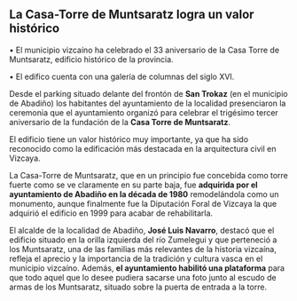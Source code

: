 ## La Casa-Torre de Muntsaratz logra un valor histórico

•	El municipio vizcaíno ha celebrado el 33 aniversario de la Casa Torre de Muntsaratz, edificio histórico de la provincia.

•	El edifico cuenta con una galería de columnas del siglo XVI.

Desde el parking situado delante del frontón de **San Trokaz** (en el municipio de Abadiño) los habitantes del ayuntamiento de la localidad presenciaron la ceremonia que el ayuntamiento organizó para celebrar el trigésimo tercer aniversario de la fundación de la **Casa Torre de Muntsaratz**. 

El edificio tiene un valor histórico muy importante, ya que ha sido reconocido como la edificación más destacada en la arquitectura civil en Vizcaya.

La Casa-Torre de Muntsaratz, que en un principio fue concebida como torre fuerte como se ve claramente en su parte baja, fue **adquirida por el ayuntamiento de Abadiño en la década de 1980** remodelándola como un monumento, aunque finalmente fue la Diputación Foral de Vizcaya la que adquirió el edificio en 1999 para acabar de rehabilitarla.

El alcalde de la localidad de Abadiño, **José Luis Navarro**, destacó que el edificio situado en la orilla izquierda del río Zumelegui y que perteneció a los Muntsaratz, una de las familias más relevantes de la historia vizcaína, refleja el aprecio y la importancia de la tradición y cultura vasca en el municipio vizcaíno. Además, **el ayuntamiento habilitó una plataforma** para que todo aquel que lo desee pudiera sacarse una foto junto al escudo de armas de los Muntsaratz, situado sobre la puerta de entrada a la torre.
